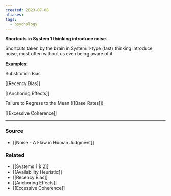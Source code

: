 ```yaml
---
created: 2023-07-08
aliases: 
tags:
  - psychology
---
```

**Shortcuts in System 1 thinking introduce noise.**

Shortcuts taken by the brain in System 1-type (fast) thinking introduce noise, most often without us even being aware of it.

**Examples:**

Substitution Bias

[[Recency Bias]] 

[[Anchoring Effects]] 

Failure to Regress to the Mean ([[Base Rates]])

[[Excessive Coherence]] 

****
### Source
- [[Noise - A Flaw in Human Judgment]]

### Related
- [[Systems 1 & 2]] 
- [[Availability Heuristic]] 
- [[Recency Bias]] 
- [[Anchoring Effects]] 
- [[Excessive Coherence]]